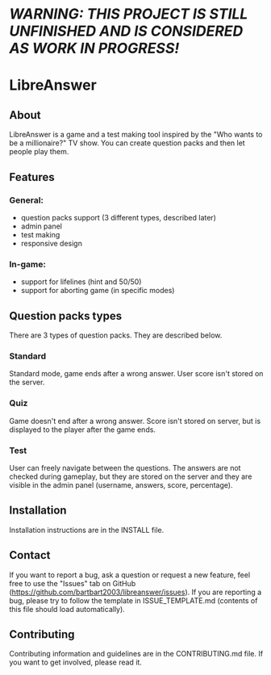 # *WARNING: THIS PROJECT IS STILL UNFINISHED AND IS CONSIDERED AS WORK IN PROGRESS!*
# LibreAnswer
## About
LibreAnswer is a game and a test making tool inspired by the "Who wants to be a millionaire?" TV show.
You can create question packs and then let people play them.
## Features
### General:
- question packs support (3 different types, described later)
- admin panel
- test making
- responsive design
### In-game:
- support for lifelines (hint and 50/50)
- support for aborting game (in specific modes)
## Question packs types
There are 3 types of question packs. They are described below.
### Standard
Standard mode, game ends after a wrong answer. User score isn't stored on the server.
### Quiz
Game doesn't end after a wrong answer. Score isn't stored on server, but is displayed to the player after the game ends.
### Test
User can freely navigate between the questions.
The answers are not checked during gameplay, but they are stored on the server and they are visible in the admin panel (username, answers, score, percentage).
## Installation
Installation instructions are in the INSTALL file.
## Contact
If you want to report a bug, ask a question or request a new feature, feel free to use the "Issues" tab on GitHub (https://github.com/bartbart2003/libreanswer/issues).
If you are reporting a bug, please try to follow the template in ISSUE_TEMPLATE.md (contents of this file should load automatically).
## Contributing
Contributing information and guidelines are in the CONTRIBUTING.md file.
If you want to get involved, please read it.
